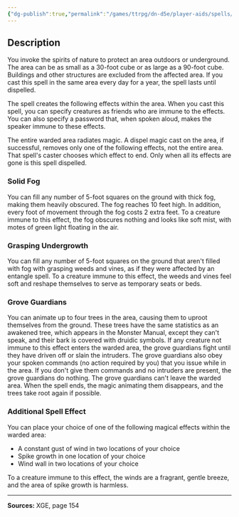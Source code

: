 ```yaml
---
{"dg-publish":true,"permalink":"/games/ttrpg/dn-d5e/player-aids/spells/level-6/druid-grove/","tags":["TTRPG/DND/5e","verbal","somatic","material","Spell"],"noteIcon":""}
---
```



## Description
You invoke the spirits of nature to protect an area outdoors or underground.
The area can be as small as a 30-foot cube or as large as a 90-foot cube.
Buildings and other structures are excluded from the affected area.
If you cast this spell in the same area every day for a year, the spell lasts until dispelled.

The spell creates the following effects within the area.
When you cast this spell, you can specify creatures as friends who are immune to the effects.
You can also specify a password that, when spoken aloud, makes the speaker immune to these effects.

The entire warded area radiates magic.
A dispel magic cast on the area, if successful, removes only one of the following effects, not the entire area.
That spell's caster chooses which effect to end.
Only when all its effects are gone is this spell dispelled.

### Solid Fog
You can fill any number of 5-foot squares on the ground with thick fog, making them heavily obscured.
The fog reaches 10 feet high.
In addition, every foot of movement through the fog costs 2 extra feet.
To a creature immune to this effect, the fog obscures nothing and looks like soft mist, with motes of green light floating in the air.

### Grasping Undergrowth
You can fill any number of 5-foot squares on the ground that aren't filled with fog with grasping weeds and vines, as if they were affected by an entangle spell.
To a creature immune to this effect, the weeds and vines feel soft and reshape themselves to serve as temporary seats or beds.

### Grove Guardians
You can animate up to four trees in the area, causing them to uproot themselves from the ground.
These trees have the same statistics as an awakened tree, which appears in the Monster Manual, except they can't speak, and their bark is covered with druidic symbols.
If any creature not immune to this effect enters the warded area, the grove guardians fight until they have driven off or slain the intruders.
The grove guardians also obey your spoken commands (no action required by you) that you issue while in the area.
If you don't give them commands and no intruders are present, the grove guardians do nothing.
The grove guardians can't leave the warded area.
When the spell ends, the magic animating them disappears, and the trees take root again if possible.

### Additional Spell Effect
You can place your choice of one of the following magical effects within the warded area:
- A constant gust of wind in two locations of your choice
- Spike growth in one location of your choice
- Wind wall in two locations of your choice

To a creature immune to this effect, the winds are a fragrant, gentle breeze, and the area of spike growth is harmless.

---

**Sources:** XGE, page 154
